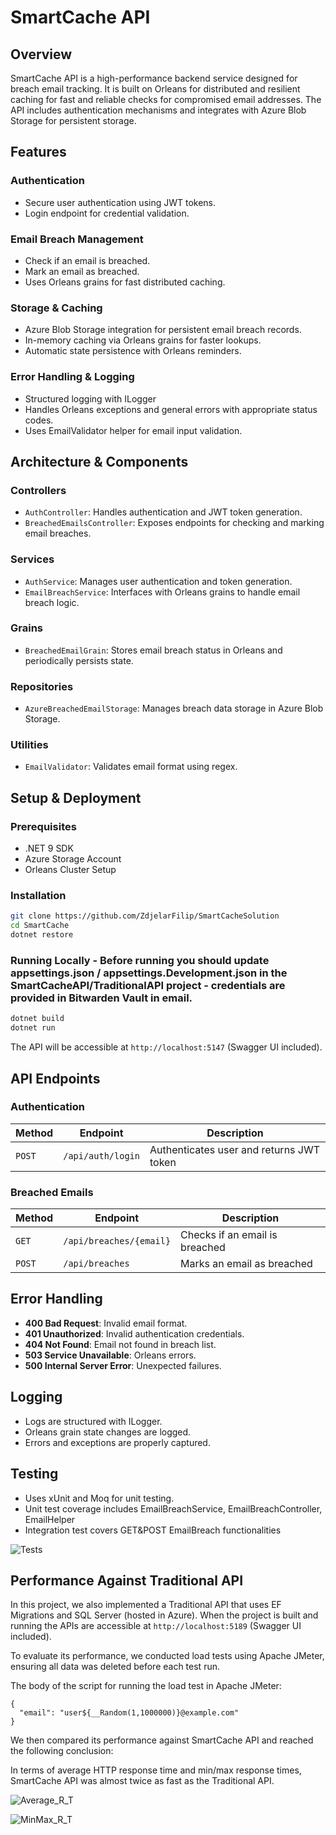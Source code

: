 # SmartCache API

## Overview
SmartCache API is a high-performance backend service designed for breach email tracking. It is built on Orleans for distributed and resilient caching for fast and reliable checks for compromised email addresses. The API includes authentication mechanisms and integrates with Azure Blob Storage for persistent storage.

## Features
### **Authentication**
- Secure user authentication using JWT tokens.
- Login endpoint for credential validation.

### **Email Breach Management**
- Check if an email is breached.
- Mark an email as breached.
- Uses Orleans grains for fast distributed caching.

### **Storage & Caching**
- Azure Blob Storage integration for persistent email breach records.
- In-memory caching via Orleans grains for faster lookups.
- Automatic state persistence with Orleans reminders.

### **Error Handling & Logging**
- Structured logging with ILogger
- Handles Orleans exceptions and general errors with appropriate status codes.
- Uses EmailValidator helper for email input validation.

## Architecture & Components
### **Controllers**
- `AuthController`: Handles authentication and JWT token generation.
- `BreachedEmailsController`: Exposes endpoints for checking and marking email breaches.

### **Services**
- `AuthService`: Manages user authentication and token generation.
- `EmailBreachService`: Interfaces with Orleans grains to handle email breach logic.

### **Grains**
- `BreachedEmailGrain`: Stores email breach status in Orleans and periodically persists state.

### **Repositories**
- `AzureBreachedEmailStorage`: Manages breach data storage in Azure Blob Storage.

### **Utilities**
- `EmailValidator`: Validates email format using regex.

## Setup & Deployment
### **Prerequisites**
- .NET 9 SDK
- Azure Storage Account
- Orleans Cluster Setup

### **Installation**
```sh
git clone https://github.com/ZdjelarFilip/SmartCacheSolution
cd SmartCache
dotnet restore
```

### **Running Locally** - Before running you should update appsettings.json / appsettings.Development.json in the SmartCacheAPI/TraditionalAPI project - credentials are provided in Bitwarden Vault in email.
```sh
dotnet build
dotnet run
```
The API will be accessible at `http://localhost:5147` (Swagger UI included).

## API Endpoints
### **Authentication**
| Method | Endpoint | Description |
|--------|------------|-------------|
| `POST` | `/api/auth/login` | Authenticates user and returns JWT token |

### **Breached Emails**
| Method | Endpoint | Description |
|--------|------------|-------------|
| `GET` | `/api/breaches/{email}` | Checks if an email is breached |
| `POST` | `/api/breaches` | Marks an email as breached |

## Error Handling
- **400 Bad Request**: Invalid email format.
- **401 Unauthorized**: Invalid authentication credentials.
- **404 Not Found**: Email not found in breach list.
- **503 Service Unavailable**: Orleans errors.
- **500 Internal Server Error**: Unexpected failures.

## Logging
- Logs are structured with ILogger.
- Orleans grain state changes are logged.
- Errors and exceptions are properly captured.

## Testing
- Uses xUnit and Moq for unit testing.
- Unit test coverage includes EmailBreachService, EmailBreachController, EmailHelper
- Integration test covers GET&POST EmailBreach functionalities

![Tests](https://i.imgur.com/1dX9Ajs.png)


## Performance Against Traditional API

In this project, we also implemented a Traditional API that uses EF Migrations and SQL Server (hosted in Azure). 
When the project is built and running the APIs are accessible at `http://localhost:5189` (Swagger UI included).

To evaluate its performance, we conducted load tests using Apache JMeter, ensuring all data was deleted before each test run.

The body of the script for running the load test in Apache JMeter:

```
{
  "email": "user${__Random(1,1000000)}@example.com"
}
```

We then compared its performance against SmartCache API and reached the following conclusion:

In terms of average HTTP response time and min/max response times, SmartCache API was almost twice as fast as the Traditional API.

![Average_R_T](https://i.imgur.com/g7rX5rq.png)


![MinMax_R_T](https://i.imgur.com/UaIDptL.png)
